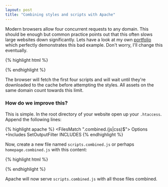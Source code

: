 ```yaml
---
layout: post
title: "Combining styles and scripts with Apache"
---
```


Modern browsers allow four concurrent requests to any domain. This should be enough but common practice points out that this often slows large websites down significantly. Lets have a look at my own [portfolio](http://www.jorijn.com/) which perfectly demonstrates this bad example. Don't worry, I'll change this eventually.

{% highlight html %}
<!-- javascripts -->
<script src="jquery.js"></script>
<script src="website.js"></script>
<script src="jquery.fancybox-1.3.4.pack.js"></script>
<script src="jquery.mousewheel-3.0.4.pack.js"></script>

<!-- styles -->
<link rel="stylesheet" href="reset.css">
<link rel="stylesheet" href="website.css">
<link rel="stylesheet" href="jquery.fancybox-1.3.4.css">
{% endhighlight %}

The browser will fetch the first four scripts and will wait until they're downloaded to the cache before attempting the styles. All assets on the same domain count towards this limit.

### How do we improve this?

This is simple. In the root directory of your website open up your `.htaccess`. Append the following lines:

{% highlight apache %}
<FilesMatch "\.combined\.(js|css)$">
        Options +Includes
        SetOutputFilter INCLUDES
</FilesMatch>
{% endhighlight %}

Now, create a new file named `scripts.combined.js` or perhaps `homepage.combined.js` with this content:

{% highlight html %}
<!--#include file="libraries/jquery-1.7.min.js" -->
<!--#include file="custom/script1.js" -->
<!--#include file="custom/script2.js" -->
<!--#include file="custom/script3.js" -->
<!--#include file="custom/script4.js" -->
{% endhighlight %}

Apache will now serve `scripts.combined.js` with all those files combined.

